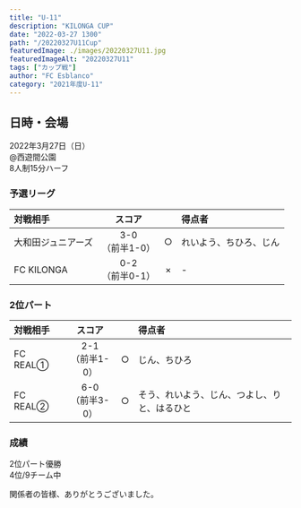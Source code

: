 ```yaml
---
title: "U-11"
description: "KILONGA CUP"
date: "2022-03-27 1300"
path: "/20220327U11Cup"
featuredImage: ./images/20220327U11.jpg
featuredImageAlt: "20220327U11"
tags: ["カップ戦"]
author: "FC Esblanco"
category: "2021年度U-11"
---
```


## 日時・会場

2022年3月27日（日）  
@西遊間公園  
8人制15分ハーフ  

### 予選リーグ

| 対戦相手| スコア |   | 得点者  |
|:----|:------:|:-:|:--------|
| 大和田ジュニアーズ | 3-0<br/>（前半1-0） | ○ |れいよう、ちひろ、じん|
| FC KILONGA | 0-2<br/>（前半0-1） | × |-  |

### 2位パート

| 対戦相手| スコア |   | 得点者  |
|:----|:------:|:-:|:--------|
| FC REAL① | 2-1<br/>（前半1-0） | ○ |じん、ちひろ |
| FC REAL② | 6-0<br/>（前半3-0） | ○ |そう、れいよう、じん、つよし、りと、はるひと|

### 成績

2位パート優勝  
4位/9チーム中

関係者の皆様、ありがとうございました。